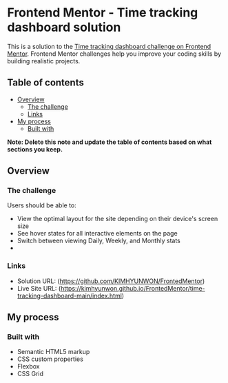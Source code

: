 # Frontend Mentor - Time tracking dashboard solution

This is a solution to the [Time tracking dashboard challenge on Frontend Mentor](https://www.frontendmentor.io/challenges/time-tracking-dashboard-UIQ7167Jw). Frontend Mentor challenges help you improve your coding skills by building realistic projects. 

## Table of contents

- [Overview](#overview)
  - [The challenge](#the-challenge)
  - [Links](#links)
- [My process](#my-process)
  - [Built with](#built-with)


**Note: Delete this note and update the table of contents based on what sections you keep.**

## Overview

### The challenge

Users should be able to:

- View the optimal layout for the site depending on their device's screen size
- See hover states for all interactive elements on the page
- Switch between viewing Daily, Weekly, and Monthly stats
- 
### Links

- Solution URL: (https://github.com/KIMHYUNWON/FrontedMentor)
- Live Site URL: (https://kimhyunwon.github.io/FrontedMentor/time-tracking-dashboard-main/index.html)

## My process

### Built with

- Semantic HTML5 markup
- CSS custom properties
- Flexbox
- CSS Grid


